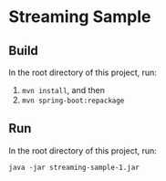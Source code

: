 # Streaming Sample

## Build

In the root directory of this project, run:

1. `mvn install`, and then
2. `mvn spring-boot:repackage`

## Run

In the root directory of this project, run:

```
java -jar streaming-sample-1.jar
```
